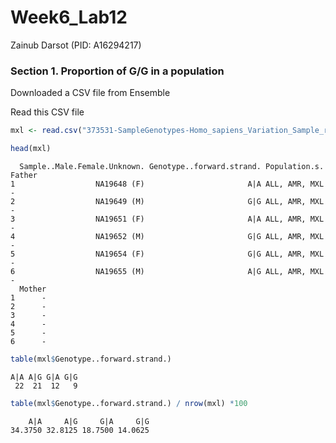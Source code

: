 # Week6_Lab12
Zainub Darsot (PID: A16294217)

### Section 1. Proportion of G/G in a population

Downloaded a CSV file from Ensemble

Read this CSV file

``` r
mxl <- read.csv("373531-SampleGenotypes-Homo_sapiens_Variation_Sample_rs8067378.csv")

head(mxl)
```

      Sample..Male.Female.Unknown. Genotype..forward.strand. Population.s. Father
    1                  NA19648 (F)                       A|A ALL, AMR, MXL      -
    2                  NA19649 (M)                       G|G ALL, AMR, MXL      -
    3                  NA19651 (F)                       A|A ALL, AMR, MXL      -
    4                  NA19652 (M)                       G|G ALL, AMR, MXL      -
    5                  NA19654 (F)                       G|G ALL, AMR, MXL      -
    6                  NA19655 (M)                       A|G ALL, AMR, MXL      -
      Mother
    1      -
    2      -
    3      -
    4      -
    5      -
    6      -

``` r
table(mxl$Genotype..forward.strand.)
```


    A|A A|G G|A G|G 
     22  21  12   9 

``` r
table(mxl$Genotype..forward.strand.) / nrow(mxl) *100
```


        A|A     A|G     G|A     G|G 
    34.3750 32.8125 18.7500 14.0625 
